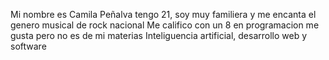 Mi nombre es Camila Peñalva tengo 21, soy muy familiera y me encanta el genero musical de rock nacional
Me califico con un 8 en programacion me gusta pero no es de mi materias 
Inteliguencia artificial, desarrollo web y software